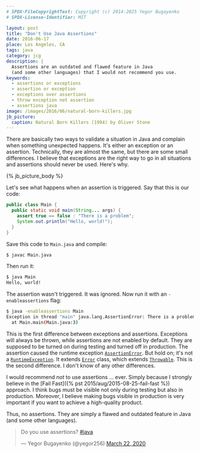 ```yaml
---
# SPDX-FileCopyrightText: Copyright (c) 2014-2025 Yegor Bugayenko
# SPDX-License-Identifier: MIT

layout: post
title: "Don't Use Java Assertions"
date: 2016-06-17
place: Los Angeles, CA
tags: java
category: jcg
description: |
  Assertions are an outdated and flawed feature in Java
  (and some other languages) that I would not recommend you use.
keywords:
  - assertions or exceptions
  - assertion or exception
  - exceptions over assertions
  - throw exception not assertion
  - assertions java
image: /images/2016/06/natural-born-killers.jpg
jb_picture:
  caption: Natural Born Killers (1994) by Oliver Stone
---
```


There are basically two ways to validate a situation in Java and complain
when something unexpected happens. It's either an exception
or an assertion. Technically, they are almost the same, but there are some
small differences. I believe that exceptions are the right way to go
in all situations and assertions should never be used. Here's why.

<!--more-->

{% jb_picture_body %}

Let's see what happens when an assertion is triggered. Say that this
is our code:

```java
public class Main {
  public static void main(String... args) {
    assert true == false : "There is a problem";
    System.out.println("Hello, world!");
  }
}
```

Save this code to `Main.java` and compile:

```bash
$ javac Main.java
```

Then run it:

```bash
$ java Main
Hello, world!
```

The assertion wasn't triggered. It was ignored. Now run it with an
`-enableassertions` flag:

```bash
$ java -enableassertions Main
Exception in thread "main" java.lang.AssertionError: There is a problem
  at Main.main(Main.java:3)
```

This is the first difference between exceptions and assertions. Exceptions
will always be thrown, while assertions are not enabled by default. They are
supposed to be turned on during testing and turned off in production.
The assertion caused the runtime exception
[`AssertionError`](https://docs.oracle.com/javase/7/docs/api/java/lang/AssertionError.html). But hold on; it's
not a [`RuntimeException`](https://docs.oracle.com/javase/7/docs/api/java/lang/RuntimeException.html). It extends
[`Error`](https://docs.oracle.com/javase/7/docs/api/java/lang/Error.html) class,
which extends [`Throwable`](https://docs.oracle.com/javase/7/docs/api/java/lang/Throwable.html).
This is the second difference. I don't know of any other differences.

I would recommend _not_ to use assertions ... ever. Simply because I strongly
believe in the [Fail Fast]({% pst 2015/aug/2015-08-25-fail-fast %})
approach. I think bugs must be visible not only
during testing but also in production. Moreover, I believe making
bugs visible in production is very important if you want to achieve a high-quality product.

Thus, no assertions. They are simply a flawed and outdated feature in Java
(and some other languages).

<blockquote class="twitter-tweet"><p lang="en" dir="ltr">Do you use assertions? <a href="https://twitter.com/hashtag/java?src=hash&amp;ref_src=twsrc%5Etfw">#java</a></p>&mdash; Yegor Bugayenko (@yegor256) <a href="https://twitter.com/yegor256/status/1241658061183475712?ref_src=twsrc%5Etfw">March 22, 2020</a></blockquote> <script async src="https://platform.twitter.com/widgets.js" charset="utf-8"></script>
